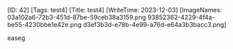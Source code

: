 [ID: 42]
[Tags: test4]
[Title: test4]
[WriteTime: 2023-12-03]
[ImageNames: 03a102a6-72b3-451d-87be-59ceb38a3159.png 93852362-4229-4f4a-be55-4230bbe1e42e.png d3ef3b3d-e78b-4e99-a76d-e64a3b3bacc3.png]

easeg